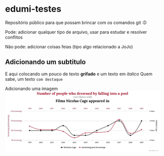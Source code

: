 # edumi-testes
Repositório público para que possam brincar com os comandos git :D

Pode: adicionar qualquer tipo de arquivo, usar para estudar e resolver conflitos

Não pode: adicionar coisas feias (tipo algo relacionado a JoJo)

## Adicionando um subtitulo

E aqui colocando um pouco de texto **grifado** e um texto em *italico*
Quem sabe, um texto `com destaque`

Adicionando uma imagem
![imagem](fundo_tela.jpeg)